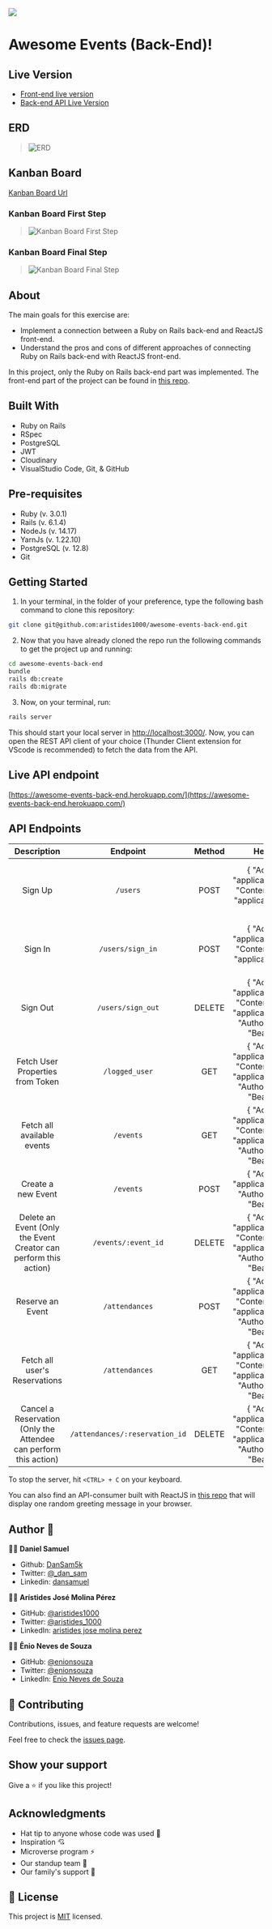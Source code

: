 ![](https://img.shields.io/badge/Microverse-blueviolet)

# Awesome Events (Back-End)!

## Live Version
- [Front-end live version](https://awesome-events.netlify.app)
- [Back-end API Live Version](https://awesome-events-back-end.herokuapp.com/)

## ERD
> ![ERD](./docs/ERD-Awesome-Events.png)

## Kanban Board
[Kanban Board Url](https://github.com/aristides1000/awesome-events-back-end/projects/1)

### Kanban Board First Step
> ![Kanban Board First Step](./docs/Kanban-board-begining-task.png)

### Kanban Board Final Step
> ![Kanban Board Final Step](./docs/Kanban-board-finish-all-task.png)

## About

The main goals for this exercise are:

- Implement a connection between a Ruby on Rails back-end and ReactJS front-end.
- Understand the pros and cons of different approaches of connecting Ruby on Rails back-end with ReactJS front-end.

In this project, only the Ruby on Rails back-end part was implemented. The front-end part of the project can be found in [this repo](https://github.com/enionsouza/awesome-events-front-end/).

## Built With

- Ruby on Rails
- RSpec
- PostgreSQL
- JWT
- Cloudinary
- VisualStudio Code, Git, & GitHub

## Pre-requisites

- Ruby (v. 3.0.1)
- Rails (v. 6.1.4)
- NodeJs (v. 14.17)
- YarnJs (v. 1.22.10)
- PostgreSQL (v. 12.8)
- Git

## Getting Started

1. In your terminal, in the folder of your preference, type the following bash command to clone this repository:

```sh
git clone git@github.com:aristides1000/awesome-events-back-end.git
```

2. Now that you have already cloned the repo run the following commands to get the project up and running:

```sh
cd awesome-events-back-end
bundle
rails db:create
rails db:migrate
```

3. Now, on your terminal, run:

```sh
rails server
```

This should start your local server in [http://localhost:3000/](http://localhost:3000/). Now, you can open the REST API client of your choice (Thunder Client extension for VScode is recommended) to fetch the data from the API.

## Live API endpoint
[https://awesome-events-back-end.herokuapp.com/](https://awesome-events-back-end.herokuapp.com/)

## API Endpoints
|                            Description                           |            Endpoint            | Method |                                                  Header                                                 | Body                                                                                                              |
|:----------------------------------------------------------------:|:------------------------------:|:------:|:-------------------------------------------------------------------------------------------------------:|-------------------------------------------------------------------------------------------------------------------|
|                              Sign Up                             |            `/users`            |  POST  | { "Accept": "application/json", "Content-Type": "application/json" }                                    | {"user": {"name": "Daniel", "email": "daniel@mail.com", "password": "123456", "password_confirmation": "123456"}} |
|                              Sign In                             |        `/users/sign_in`        |  POST  | { "Accept": "application/json", "Content-Type": "application/json" }                                    | {"user": {"email": "daniel@mail.com", "password": "123456"}}                                                      |
|                             Sign Out                             |        `/users/sign_out`       | DELETE | { "Accept": "application/json", "Content-Type": "application/json", "Authorization": "Bearer <TOKEN>" } |                                                                                                                   |
|                 Fetch User Properties from Token                 |         `/logged_user`         |   GET  | { "Accept": "application/json", "Content-Type": "application/json", "Authorization": "Bearer <TOKEN>" } |                                                                                                                   |
|                    Fetch all available events                    |            `/events`           |   GET  | { "Accept": "application/json", "Content-Type": "application/json", "Authorization": "Bearer <TOKEN>" } |                                                                                                                   |
|                        Create a new Event                        |            `/events`           |  POST  | { "Accept": "application/json", "Authorization": "Bearer <TOKEN>" }                                     | FormData(name: 'Event Title', description: 'Event Description', image: <Image File>))                             |
| Delete an Event (Only the Event Creator can perform this action) |       `/events/:event_id`      | DELETE | { "Accept": "application/json", "Content-Type": "application/json", "Authorization": "Bearer <TOKEN>" } |                                                                                                                   |
|                         Reserve an Event                         |         `/attendances`         |  POST  | { "Accept": "application/json", "Content-Type": "application/json", "Authorization": "Bearer <TOKEN>" } | { "attendance": { "event_id": 1, "date": "2025-01-01", "city": "Caracas" } }                                      |
|                   Fetch all user's Reservations                  |         `/attendances`         |   GET  | { "Accept": "application/json", "Content-Type": "application/json", "Authorization": "Bearer <TOKEN>" } |                                                                                                                   |
| Cancel a Reservation (Only the Attendee can perform this action) | `/attendances/:reservation_id` | DELETE | { "Accept": "application/json", "Content-Type": "application/json", "Authorization": "Bearer <TOKEN>" } |                                                                                                                   |

To stop the server, hit `<CTRL> + C` on your keyboard.

You can also find an API-consumer built with ReactJS in [this repo](https://github.com/enionsouza/awesome-events-front-end/) that will display one random greeting message in your browser.

## Author 👤 

👨‍💻 **Daniel Samuel**

- Github: [DanSam5k](https://github.com/DanSam5k)
- Twitter: [@_dan_sam](https://twitter.com/_dan_sam)
- Linkedin: [dansamuel](https://www.linkedin.com/in/dansamuel/)


👨‍💻 **Arístides José Molina Pérez**

- GitHub: [@aristides1000](https://github.com/aristides1000)
- Twitter: [@aristides_1000](https://twitter.com/@aristides_1000)
- LinkedIn: [aristides jose molina perez](https://www.linkedin.com/in/aristides-molina/)


👨‍💻 **Ênio Neves de Souza**

- GitHub: [@enionsouza](https://github.com/enionsouza)
- Twitter: [@enionsouza](https://twitter.com/enionsouza)
- LinkedIn: [Enio Neves de Souza](https://www.linkedin.com/in/enio-neves-de-souza/)

## 🤝 Contributing

Contributions, issues, and feature requests are welcome!

Feel free to check the [issues page](https://github.com/aristides1000/awesome-events-back-end/issues).

## Show your support

Give a ⭐️ if you like this project!
## Acknowledgments
- Hat tip to anyone whose code was used 🔰
- Inspiration 💘
- Microverse program ⚡
- Our standup team 🏹
- Our family's support 🙌

## 📝 License

This project is [MIT](https://opensource.org/licenses/MIT) licensed.